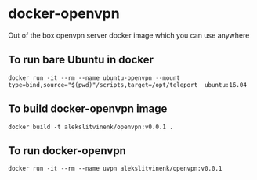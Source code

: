 # docker-openvpn
Out of the box openvpn server docker image which you can use anywhere

## To run bare Ubuntu in docker
`docker run -it --rm --name ubuntu-openvpn --mount type=bind,source="$(pwd)"/scripts,target=/opt/teleport  ubuntu:16.04`

## To build docker-openvpn image
`docker build -t alekslitvinenk/openvpn:v0.0.1 .`

## To run docker-openvpn
`docker run -it --rm --name uvpn alekslitvinenk/openvpn:v0.0.1`
